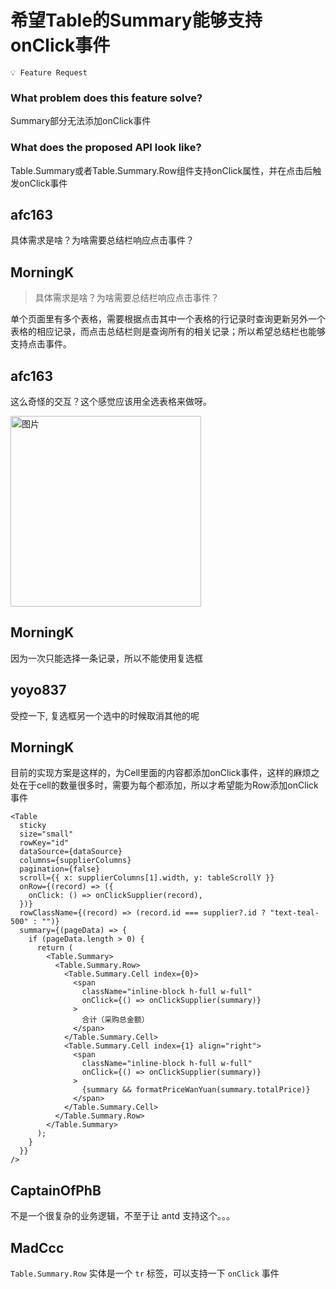 # 希望Table的Summary能够支持onClick事件

`💡 Feature Request`

### What problem does this feature solve?

Summary部分无法添加onClick事件

### What does the proposed API look like?

Table.Summary或者Table.Summary.Row组件支持onClick属性，并在点击后触发onClick事件

<!-- generated by ant-design-issue-helper. DO NOT REMOVE -->

## afc163

具体需求是啥？为啥需要总结栏响应点击事件？

## MorningK

> 具体需求是啥？为啥需要总结栏响应点击事件？

单个页面里有多个表格，需要根据点击其中一个表格的行记录时查询更新另外一个表格的相应记录，而点击总结栏则是查询所有的相关记录；所以希望总结栏也能够支持点击事件。

## afc163

这么奇怪的交互？这个感觉应该用全选表格来做呀。

<img width="305" alt="图片" src="https://user-images.githubusercontent.com/507615/233068670-f12424f0-b4a2-4f7b-86b7-2e799d9b7bda.png">

## MorningK

因为一次只能选择一条记录，所以不能使用复选框

## yoyo837

受控一下, 复选框另一个选中的时候取消其他的呢

## MorningK

目前的实现方案是这样的，为Cell里面的内容都添加onClick事件，这样的麻烦之处在于cell的数量很多时，需要为每个都添加，所以才希望能为Row添加onClick事件

```tsx
<Table
  sticky
  size="small"
  rowKey="id"
  dataSource={dataSource}
  columns={supplierColumns}
  pagination={false}
  scroll={{ x: supplierColumns[1].width, y: tableScrollY }}
  onRow={(record) => ({
    onClick: () => onClickSupplier(record),
  })}
  rowClassName={(record) => (record.id === supplier?.id ? "text-teal-500" : "")}
  summary={(pageData) => {
    if (pageData.length > 0) {
      return (
        <Table.Summary>
          <Table.Summary.Row>
            <Table.Summary.Cell index={0}>
              <span
                className="inline-block h-full w-full"
                onClick={() => onClickSupplier(summary)}
              >
                合计（采购总金额）
              </span>
            </Table.Summary.Cell>
            <Table.Summary.Cell index={1} align="right">
              <span
                className="inline-block h-full w-full"
                onClick={() => onClickSupplier(summary)}
              >
                {summary && formatPriceWanYuan(summary.totalPrice)}
              </span>
            </Table.Summary.Cell>
          </Table.Summary.Row>
        </Table.Summary>
      );
    }
  }}
/>
```

## CaptainOfPhB

不是一个很复杂的业务逻辑，不至于让 antd 支持这个。。。

## MadCcc

`Table.Summary.Row` 实体是一个 `tr` 标签，可以支持一下 `onClick` 事件
